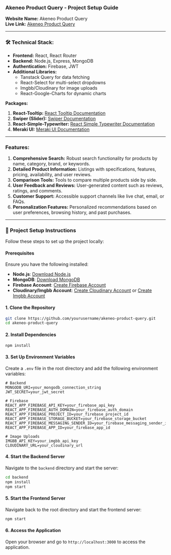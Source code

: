 ### Akeneo Product Query - Project Setup Guide

**Website Name:** Akeneo Product Query  
**Live Link:** [Akeneo Product Query](https://assignment-11-ahad.netlify.app/)

---

### 🛠️ Technical Stack:

- **Frontend:** React, React Router
- **Backend:** Node.js, Express, MongoDB
- **Authentication:** Firebase, JWT
- **Additional Libraries:**
  - Tanstack Query for data fetching
  - React-Select for multi-select dropdowns
  - Imgbb/Cloudinary for image uploads
  - React-Google-Charts for dynamic charts

**Packages:**

1. **React-Tooltip:** [React Tooltip Documentation](https://react-tooltip.com/)
2. **Swiper (Slider):** [Swiper Documentation](https://swiperjs.com/)
3. **React-Simple-Typewriter:** [React Simple Typewriter Documentation](https://www.npmjs.com/package/react-simple-typewriter)
4. **Meraki UI:** [Meraki UI Documentation](https://merakiui.com/)

---

### Features:

1. **Comprehensive Search:** Robust search functionality for products by name, category, brand, or keywords.
2. **Detailed Product Information:** Listings with specifications, features, pricing, availability, and user reviews.
3. **Comparison Tools:** Tools to compare multiple products side by side.
4. **User Feedback and Reviews:** User-generated content such as reviews, ratings, and comments.
5. **Customer Support:** Accessible support channels like live chat, email, or FAQs.
6. **Personalization Features:** Personalized recommendations based on user preferences, browsing history, and past purchases.

---

### 🚀 Project Setup Instructions

Follow these steps to set up the project locally:

#### Prerequisites

Ensure you have the following installed:

- **Node.js**: [Download Node.js](https://nodejs.org/)
- **MongoDB**: [Download MongoDB](https://www.mongodb.com/try/download/community)
- **Firebase Account**: [Create Firebase Account](https://firebase.google.com/)
- **Cloudinary/Imgbb Account**: [Create Cloudinary Account](https://cloudinary.com/) or [Create Imgbb Account](https://imgbb.com/)

#### 1. Clone the Repository

```bash
git clone https://github.com/yourusername/akeneo-product-query.git
cd akeneo-product-query
```

#### 2. Install Dependencies

```bash
npm install
```

#### 3. Set Up Environment Variables

Create a `.env` file in the root directory and add the following environment variables:

```env
# Backend
MONGODB_URI=your_mongodb_connection_string
JWT_SECRET=your_jwt_secret

# Firebase
REACT_APP_FIREBASE_API_KEY=your_firebase_api_key
REACT_APP_FIREBASE_AUTH_DOMAIN=your_firebase_auth_domain
REACT_APP_FIREBASE_PROJECT_ID=your_firebase_project_id
REACT_APP_FIREBASE_STORAGE_BUCKET=your_firebase_storage_bucket
REACT_APP_FIREBASE_MESSAGING_SENDER_ID=your_firebase_messaging_sender_id
REACT_APP_FIREBASE_APP_ID=your_firebase_app_id

# Image Uploads
IMGBB_API_KEY=your_imgbb_api_key
CLOUDINARY_URL=your_cloudinary_url
```

#### 4. Start the Backend Server

Navigate to the `backend` directory and start the server:

```bash
cd backend
npm install
npm start
```

#### 5. Start the Frontend Server

Navigate back to the root directory and start the frontend server:

```bash
npm start
```

#### 6. Access the Application

Open your browser and go to `http://localhost:3000` to access the application.

